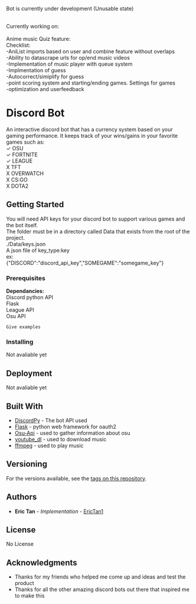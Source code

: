 Bot is currently under development (Unusable state)<br />

<br />
Currently working on:<br />
<br />
Anime music Quiz feature:<br />
Checklist:<br />
-AniList imports based on user and combine feature without overlaps<br />
-Ability to datascrape urls for op/end music videos<br />
-Implementation of music player with queue system<br />
-Implmentation of guess<br />
-Autocorrect/simiplify for guess<br />
-point scoring system and starting/ending games. Settings for games<br />
-optimization and userfeedback<br />


# Discord Bot

An interactive discord bot that has a currency system based on your gaming performance. It keeps track of your wins/gains in your favorite games such as: <br />
✓ OSU<br />
✓ FORTNITE<br />
✓ LEAGUE<br />
X TFT<br />
X OVERWATCH<br />
X CS:GO<br />
X DOTA2<br />


## Getting Started

You will need API keys for your discord bot to support various games and the bot itself. <br />
The folder must be in a directory called Data that exists from the root of the project. <br />
./Data/keys.json<br />
A json file of key_type:key<br />
ex:<br />
{"DISCORD":"discord_api_key","SOMEGAME":"somegame_key"}<br />



### Prerequisites

<b>Dependancies: </b><br />
Discord python API<br />
Flask<br />
League API<br />
Osu API <br />
```
Give examples
```

### Installing

Not avaliable yet


## Deployment

Not avaliable yet

## Built With

* [DiscordPy](https://discordpy.readthedocs.io/en/latest/api.html) - The bot API used
* [Flask](https://github.com/pallets/flask) - python web framework for oauth2
* [Osu-Api](https://github.com/ppy/osu-api/wiki) - used to gather information about osu
* [youtube_dl](https://github.com/ytdl-org/youtube-dl) - used to download music
* [ffmpeg](https://www.ffmpeg.org/) - used to play music

## Versioning

For the versions available, see the [tags on this repository](https://github.com/EricTan1/Discord/tags). 

## Authors

* **Eric Tan** - *Implementation* - [EricTan1](https://github.com/EricTan1)


## License

No License

## Acknowledgments

* Thanks for my friends who helped me come up and ideas and test the product
* Thanks for all the other amazing discord bots out there that inspired me to make this

